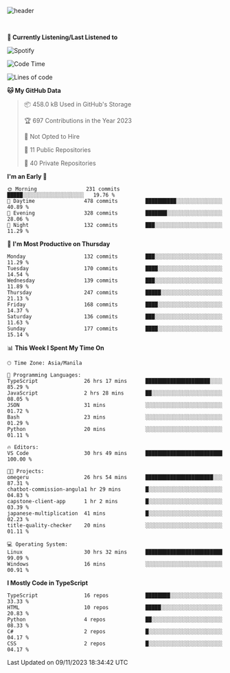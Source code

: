 <!--![header](https://capsule-render.vercel.app/api?type=waving&text=dotRarufu&fontAlign=78&desc=dotrarufu&descAlign=92.5&height=195&theme=tokyonight&animation=fadeIn&fontAlignY=39&descAlignY=49&fontSize=30) -->
![header](https://capsule-render.vercel.app/api?type=waving&desc=dotRarufu&descAlign=50&height=185&theme=tokyonight&animation=fadeIn&descAlignY=39&descSize=15) 
 

&nbsp;<div align="left">
**🎵 Currently Listening/Last Listened to**
</div>

![Spotify](https://github-spotify-widget-seven.vercel.app/api/spotify?background_color=0d1117&border_color=ffffff)


<!--START_SECTION:waka-->
![Code Time](http://img.shields.io/badge/Code%20Time-36%20hrs%2018%20mins-blue)

![Lines of code](https://img.shields.io/badge/From%20Hello%20World%20I%27ve%20Written-2.3%20million%20lines%20of%20code-blue)

**🐱 My GitHub Data** 

> 📦 458.0 kB Used in GitHub's Storage 
 > 
> 🏆 697 Contributions in the Year 2023
 > 
> 🚫 Not Opted to Hire
 > 
> 📜 11 Public Repositories 
 > 
> 🔑 40 Private Repositories 
 > 
**I'm an Early 🐤** 

```text
🌞 Morning                231 commits         █████░░░░░░░░░░░░░░░░░░░░   19.76 % 
🌆 Daytime                478 commits         ██████████░░░░░░░░░░░░░░░   40.89 % 
🌃 Evening                328 commits         ███████░░░░░░░░░░░░░░░░░░   28.06 % 
🌙 Night                  132 commits         ███░░░░░░░░░░░░░░░░░░░░░░   11.29 % 
```
📅 **I'm Most Productive on Thursday** 

```text
Monday                   132 commits         ███░░░░░░░░░░░░░░░░░░░░░░   11.29 % 
Tuesday                  170 commits         ████░░░░░░░░░░░░░░░░░░░░░   14.54 % 
Wednesday                139 commits         ███░░░░░░░░░░░░░░░░░░░░░░   11.89 % 
Thursday                 247 commits         █████░░░░░░░░░░░░░░░░░░░░   21.13 % 
Friday                   168 commits         ████░░░░░░░░░░░░░░░░░░░░░   14.37 % 
Saturday                 136 commits         ███░░░░░░░░░░░░░░░░░░░░░░   11.63 % 
Sunday                   177 commits         ████░░░░░░░░░░░░░░░░░░░░░   15.14 % 
```


📊 **This Week I Spent My Time On** 

```text
🕑︎ Time Zone: Asia/Manila

💬 Programming Languages: 
TypeScript               26 hrs 17 mins      █████████████████████░░░░   85.29 % 
JavaScript               2 hrs 28 mins       ██░░░░░░░░░░░░░░░░░░░░░░░   08.05 % 
JSON                     31 mins             ░░░░░░░░░░░░░░░░░░░░░░░░░   01.72 % 
Bash                     23 mins             ░░░░░░░░░░░░░░░░░░░░░░░░░   01.29 % 
Python                   20 mins             ░░░░░░░░░░░░░░░░░░░░░░░░░   01.11 % 

🔥 Editors: 
VS Code                  30 hrs 49 mins      █████████████████████████   100.00 % 

🐱‍💻 Projects: 
omegeru                  26 hrs 54 mins      ██████████████████████░░░   87.31 % 
chatbot-commission-angula1 hr 29 mins        █░░░░░░░░░░░░░░░░░░░░░░░░   04.83 % 
capstone-client-app      1 hr 2 mins         █░░░░░░░░░░░░░░░░░░░░░░░░   03.39 % 
japanese-multiplication  41 mins             █░░░░░░░░░░░░░░░░░░░░░░░░   02.23 % 
title-quality-checker    20 mins             ░░░░░░░░░░░░░░░░░░░░░░░░░   01.11 % 

💻 Operating System: 
Linux                    30 hrs 32 mins      █████████████████████████   99.09 % 
Windows                  16 mins             ░░░░░░░░░░░░░░░░░░░░░░░░░   00.91 % 
```

**I Mostly Code in TypeScript** 

```text
TypeScript               16 repos            ████████░░░░░░░░░░░░░░░░░   33.33 % 
HTML                     10 repos            █████░░░░░░░░░░░░░░░░░░░░   20.83 % 
Python                   4 repos             ██░░░░░░░░░░░░░░░░░░░░░░░   08.33 % 
C#                       2 repos             █░░░░░░░░░░░░░░░░░░░░░░░░   04.17 % 
CSS                      2 repos             █░░░░░░░░░░░░░░░░░░░░░░░░   04.17 % 
```




 Last Updated on 09/11/2023 18:34:42 UTC
<!--END_SECTION:waka-->


<!--
**dotRarufu/dotRarufu** is a ✨ _special_ ✨ repository because its `README.md` (this file) appears on your GitHub profile.

Here are some ideas to get you started:

- 🔭 I’m currently working on ...
- 🌱 I’m currently learning ...
- 👯 I’m looking to collaborate on ...
- 🤔 I’m looking for help with ...
- 💬 Ask me about ...
- 📫 How to reach me: ...
- 😄 Pronouns: ...
- ⚡ Fun fact: ...
-->

